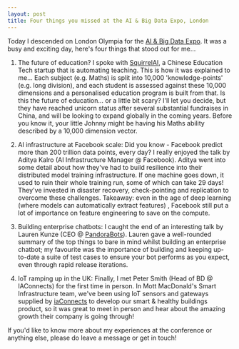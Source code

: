 ```yaml
---
layout: post
title: Four things you missed at the AI & Big Data Expo, London
---
```


Today I descended on London Olympia for the [AI & Big Data Expo](https://www.ai-expo.net/global/). It was a busy and exciting day, here's four things that stood out for me... 

1) The future of education? I spoke with [SquirrelAI](http://squirrelai.com/), a Chinese Education Tech startup that is automating teaching. This is how it was explained to me... Each subject (e.g. Maths) is split into 10,000 'knowledge-points' (e.g. long division), and each student is assessed against these 10,000 dimensions and a personalised education program is built from that. Is this the future of education... or a little bit scary? I'll let you decide, but they have reached unicorn status after several substantial fundraises in China, and will be looking to expand globally in the coming years. Before you know it, your little Johnny might be having his Maths ability described by a 10,000 dimension vector.

2) AI infrastructure at Facebook scale: Did you know - Facebook predict more than 200 trillion data points, every day? I really enjoyed the talk by Aditya Kalro (AI Infrastructure Manager @ Facebook). Aditya went into some detail about how they've had to build resilience into their distributed model training infrastructure. If one machine goes down, it used to ruin their whole training run, some of which can take 29 days! They've invested in disaster recovery, check-pointing and replication to overcome these challenges. Takeaway: even in the age of deep learning (where models can automatically extract features) , Facebook still put a lot of importance on feature engineering to save on the compute.

3) Building enterprise chatbots: I caught the end of an interesting talk by Lauren Kunze (CEO @ [PandoraBots](https://home.pandorabots.com/home.html)). Lauren gave a well-rounded summary of the top things to bare in mind whilst building an enterprise chatbot; my favourite was the importance of building and keeping up-to-date a suite of test cases to ensure your bot performs as you expect, even through rapid release iterations. 

4) IoT ramping up in the UK: Finally, I met Peter Smith (Head of BD @ IAConnects) for the first time in person. In Mott MacDonald's Smart Infrastructure team, we've been using IoT sensors and gateways supplied by [iaConnects](https://www.iaconnects.co.uk/) to develop our smart & healthy buildings product, so it was great to meet in person and hear about the amazing growth their company is going through! 

If you'd like to know more about my experiences at the conference or anything else, please do leave a message or get in touch!